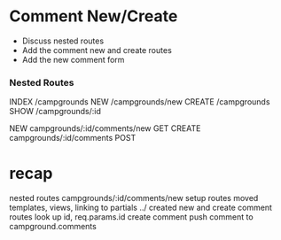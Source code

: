 # Comment New/Create
* Discuss nested routes
* Add the comment new and create routes
* Add the new comment form

### Nested Routes
INDEX   /campgrounds
NEW     /campgrounds/new
CREATE  /campgrounds
SHOW    /campgrounds/:id

NEW     campgrounds/:id/comments/new    GET
CREATE  campgrounds/:id/comments      POST

# recap
nested routes
campgrounds/:id/comments/new
setup routes
moved templates, views, linking to partials ../
created new and create comment routes
look up id, req.params.id
create comment
push comment to campground.comments
